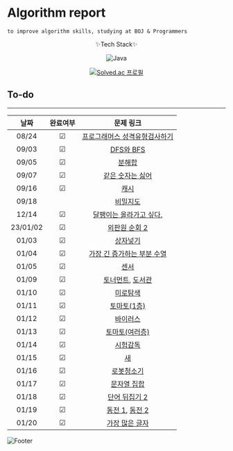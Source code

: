 # Algorithm report

    to improve algorithm skills, studying at BOJ & Programmers

<center>
✨Tech Stack✨

![Java](https://img.shields.io/badge/java-%23ED8B00.svg?style=for-the-badge&logo=java&logoColor=white)

[![Solved.ac
프로필](http://mazassumnida.wtf/api/v2/generate_badge?boj=abovenormal5023)](https://solved.ac/abovenormal5023)

</center>

## To-do

---

|   날짜   | 완료여부 |                                             문제 링크                                             |
| :------: | :------: | :-----------------------------------------------------------------------------------------------: |
|  08/24   | &#9745;  | [프로그래머스 성격유형검사하기](https://school.programmers.co.kr/learn/courses/30/lessons/118666) |
|  09/03   | &#9745;  |                         [DFS와 BFS](https://www.acmicpc.net/problem/1260)                         |
|  09/05   | &#9745;  |                          [분해합](https://www.acmicpc.net/problem/2231)                           |
|  09/07   | &#9745;  |        [같은 숫자는 싫어](https://school.programmers.co.kr/learn/courses/30/lessons/12906)        |
|  09/16   | &#9745;  |              [캐시](https://school.programmers.co.kr/learn/courses/30/lessons/17680)              |
|  09/18   |          |            [비밀지도](https://school.programmers.co.kr/learn/courses/30/lessons/17681)            |
|  12/14   | &#9745;  |                  [달팽이는 올라가고 싶다.](https://www.acmicpc.net/problem/2869)                  |
| 23/01/02 | &#9745;  |                      [외판원 순회 2](https://www.acmicpc.net/problem/10971)                       |
|  01/03   | &#9745;  |                         [상자넣기](https://www.acmicpc.net/problem/1965)                          |
|  01/04   | &#9745;  |                [가장 긴 증가하는 부분 수열](https://www.acmicpc.net/problem/11053)                |
|  01/05   | &#9745;  |                           [센서](https://www.acmicpc.net/problem/2212)                            |
|  01/09   | &#9745;  | [토너먼트](https://www.acmicpc.net/problem/1057), [도서관](https://www.acmicpc.net/problem/1461)  |
|  01/10   | &#9745;  |                         [미로탐색](https://www.acmicpc.net/problem/2178)                          |
|  01/11   | &#9745;  |                        [토마토(1층)](https://www.acmicpc.net/problem/7576)                        |
|  01/12   | &#9745;  |                         [바이러스](https://www.acmicpc.net/problem/2606)                          |
|  01/13   | &#9745;  |                      [토마토(여러층)](https://www.acmicpc.net/problem/7569)                       |
|  01/14   | &#9745;  |                         [시험감독](https://www.acmicpc.net/problem/13458)                         |
|  01/15   | &#9745;  |                            [새](https://www.acmicpc.net/problem/1568)                             |
|  01/16   | &#9745;  |                        [로봇청소기](https://www.acmicpc.net/problem/14503)                        |
|  01/17   | &#9745;  |                       [문자열 집합](https://www.acmicpc.net/problem/14425)                        |
|  01/18   | &#9745;  |                      [단어 뒤집기 2](https://www.acmicpc.net/problem/17413)                       |
|  01/19   | &#9745;  |  [동전 1](https://www.acmicpc.net/problem/2293), [동전 2](https://www.acmicpc.net/problem/2294)   |
|    01/20      |                            &#9745;                         | [가장 많은 글자](https://www.acmicpc.net/problem/1371) |

<!--   |          |                            &#9745;                         | []() | -->

[//]: # "☐ 체크 x "
[//]: # "☑ 체크 o"

![Footer](https://capsule-render.vercel.app/api?type=waving&color=auto&height=200&section=footer)
